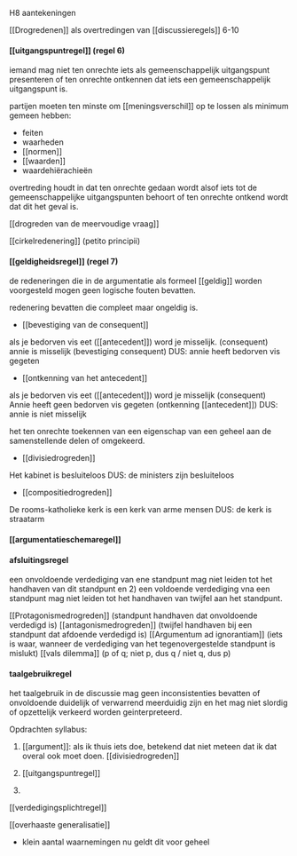H8 aantekeningen

[[Drogredenen]] als overtredingen van [[discussieregels]] 6-10



#### [[uitgangspuntregel]] (regel 6)
iemand mag niet ten onrechte iets als gemeenschappelijk uitgangspunt presenteren of ten onrechte ontkennen dat iets een gemeenschappelijk uitgangspunt is.

partijen moeten ten minste om [[meningsverschil]] op te lossen als minimum gemeen hebben:
- feiten
- waarheden
- [[normen]]
- [[waarden]]
- waardehiërachieën

overtreding houdt in dat ten onrechte gedaan wordt alsof iets tot de gemeenschappelijke uitgangspunten behoort of ten onrechte ontkend wordt dat dit het geval is. 

[[drogreden van de meervoudige vraag]]

[[cirkelredenering]] (petito principii)

#### [[geldigheidsregel]] (regel 7)

de redeneringen die in de argumentatie als formeel [[geldig]] worden voorgesteld mogen geen logische fouten bevatten.

redenering bevatten die compleet maar ongeldig is.

- [[bevestiging van de consequent]]

als je bedorven vis eet ([[antecedent]]) word je misselijk. 
(consequent)
annie is misselijk (bevestiging consequent)
DUS: annie heeft bedorven vis gegeten

- [[ontkenning van het antecedent]]

als je bedorven vis eet ([[antecedent]]) word je misselijk
(consequent)
Annie heeft geen bedorven vis gegeten (ontkenning [[antecedent]])
DUS: annie is niet misselijk


het ten onrechte toekennen van een eigenschap van een geheel aan de samenstellende delen of omgekeerd. 
- [[divisiedrogreden]]

Het kabinet is besluiteloos
DUS: de ministers zijn besluiteloos

- [[compositiedrogreden]]

De rooms-katholieke kerk is een kerk van arme mensen
DUS: de kerk is straatarm

#### [[argumentatieschemaregel]]
#### afsluitingsregel
een onvoldoende verdediging van ene standpunt mag niet leiden tot het handhaven van dit standpunt en 2) een voldoende verdediging vna een standpunt mag niet leiden tot het handhaven van twijfel aan het standpunt.

[[Protagonismedrogreden]] (standpunt handhaven dat onvoldoende verdedigd is)
[[antagonismedrogreden]] (twijfel handhaven bij een standpunt dat afdoende verdedigd is)
[[Argumentum ad ignorantiam]] (iets is waar, wanneer de verdediging van het tegenovergestelde standpunt is mislukt)
[[vals dilemma]] (p of q; niet p, dus q / niet q, dus p)





#### taalgebruikregel
het taalgebruik in de discussie mag geen inconsistenties bevatten of onvoldoende duidelijk of verwarrend meerduidig zijn en het mag niet slordig of opzettelijk verkeerd worden geinterpreteerd.



Opdrachten syllabus:
1. [[argument]]: als ik thuis iets doe, betekend dat niet meteen dat ik dat overal ook moet doen.
[[divisiedrogreden]]

2. [[uitgangspuntregel]]

8. 









[[verdedigingsplichtregel]]



[[overhaaste generalisatie]]
- klein aantal waarnemingen nu geldt dit voor geheel










